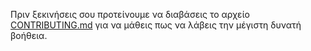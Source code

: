 Πριν ξεκινήσεις σου προτείνουμε να διαβάσεις το αρχείο [CONTRIBUTING.md](https://github.com/GeorgeGkas/algorithmos/blob/master/CONTRIBUTING.md) για να μάθεις πως να λάβεις την μέγιστη δυνατή βοήθεια.
